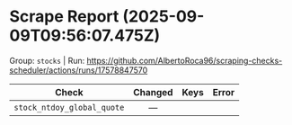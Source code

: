 # Scrape Report (2025-09-09T09:56:07.475Z)

Group: `stocks`  |  Run: https://github.com/AlbertoRoca96/scraping-checks-scheduler/actions/runs/17578847570

| Check | Changed | Keys | Error |
|---|:---:|:--|:--|
| `stock_ntdoy_global_quote` | — |  |  |
